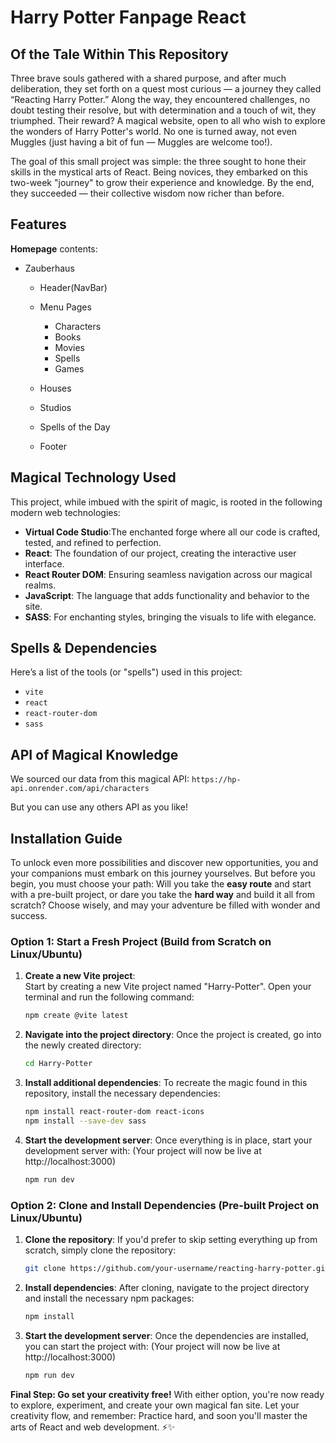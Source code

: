 # Harry Potter Fanpage React

## Of the Tale Within This Repository

Three brave souls gathered with a shared purpose, and after much deliberation, they set forth on a quest most curious — a journey they called “Reacting Harry Potter.” Along the way, they encountered challenges, no doubt testing their resolve, but with determination and a touch of wit, they triumphed. Their reward? A magical website, open to all who wish to explore the wonders of Harry Potter's world. No one is turned away, not even Muggles (just having a bit of fun — Muggles are welcome too!).

The goal of this small project was simple: the three sought to hone their skills in the mystical arts of React. Being novices, they embarked on this two-week "journey" to grow their experience and knowledge. By the end, they succeeded — their collective wisdom now richer than before.

## Features

**Homepage** contents:

- Zauberhaus

  - Header(NavBar)
  - Menu Pages

    - Characters
    - Books
    - Movies
    - Spells
    - Games

  - Houses
  - Studios
  - Spells of the Day
  - Footer

## Magical Technology Used

This project, while imbued with the spirit of magic, is rooted in the following modern web technologies:

- **Virtual Code Studio**:The enchanted forge where all our code is crafted, tested, and refined to perfection.
- **React**: The foundation of our project, creating the interactive user interface.
- **React Router DOM**: Ensuring seamless navigation across our magical realms.
- **JavaScript**: The language that adds functionality and behavior to the site.
- **SASS**: For enchanting styles, bringing the visuals to life with elegance.

## Spells & Dependencies

Here’s a list of the tools (or "spells") used in this project:

- `vite`
- `react`
- `react-router-dom`
- `sass`

## API of Magical Knowledge

We sourced our data from this magical API:
`https://hp-api.onrender.com/api/characters`

But you can use any others API as you like!

## Installation Guide

To unlock even more possibilities and discover new opportunities, you and your companions must embark on this journey yourselves. But before you begin, you must choose your path: Will you take the **easy route** and start with a pre-built project, or dare you take the **hard way** and build it all from scratch? Choose wisely, and may your adventure be filled with wonder and success.

### Option 1: Start a Fresh Project (Build from Scratch on Linux/Ubuntu)

1. **Create a new Vite project**:  
   Start by creating a new Vite project named "Harry-Potter". Open your terminal and run the following command:

   ```bash
   npm create @vite latest
   ```

2. **Navigate into the project directory**:
   Once the project is created, go into the newly created directory:

   ```bash
   cd Harry-Potter
   ```

3. **Install additional dependencies**:
   To recreate the magic found in this repository, install the necessary dependencies:

   ```bash
   npm install react-router-dom react-icons
   npm install --save-dev sass
   ```

4. **Start the development server**:
   Once everything is in place, start your development server with:
  (Your project will now be live at http://localhost:3000)
   ```bash
   npm run dev
   ```

### Option 2: Clone and Install Dependencies (Pre-built Project on Linux/Ubuntu)

1. **Clone the repository**:
   If you'd prefer to skip setting everything up from scratch, simply clone the repository:

   ```bash
   git clone https://github.com/your-username/reacting-harry-potter.git
   ```

2. **Install dependencies**:
   After cloning, navigate to the project directory and install the necessary npm packages:

   ```bash
   npm install
   ```

3. **Start the development server**:
   Once the dependencies are installed, you can start the project with:
   (Your project will now be live at http://localhost:3000)
   ```bash
   npm run dev
   ```

**Final Step: Go set your creativity free!**
With either option, you're now ready to explore, experiment, and create your own magical fan site. Let your creativity flow, and remember: Practice hard, and soon you'll master the arts of React and web development. ⚡✨
